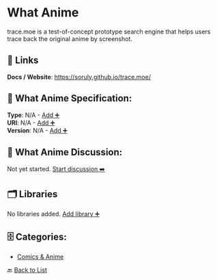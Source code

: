 # What Anime

trace.moe is a test-of-concept prototype search engine that helps users trace back the original anime by screenshot.

##  🔗 Links
**Docs / Website**: https://soruly.github.io/trace.moe/

## 🧬 What Anime Specification:
**Type**: N/A - [Add ➕](https://github.com/apis-list/apis-list/edit/main/apis.yaml#L21786)  
**URI**: N/A - [Add ➕](https://github.com/apis-list/apis-list/edit/main/apis.yaml#L21786)  
**Version**: N/A - [Add ➕](https://github.com/apis-list/apis-list/edit/main/apis.yaml#L21786)

## 💬 What Anime Discussion:
Not yet started. [Start discussion ➡️](https://github.com/apis-list/apis-list/discussions/new)

## 🗂️ Libraries

No libraries added. [Add library ➕](https://github.com/apis-list/apis-list/edit/main/apis.yaml#L21786)    


## 🗄️ Categories:
- [Comics & Anime](https://github.com/apis-list/apis-list#comics--anime-)

🔙  [Back to List](https://github.com/apis-list/apis-list)

